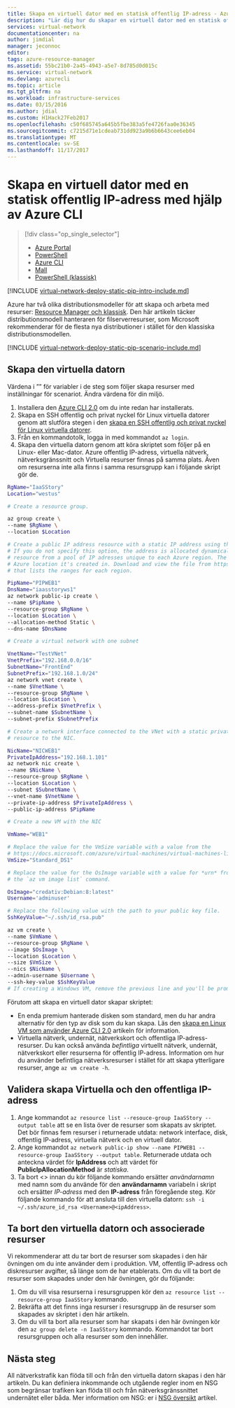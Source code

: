 ```yaml
---
title: Skapa en virtuell dator med en statisk offentlig IP-adress - Azure CLI | Microsoft Docs
description: "Lär dig hur du skapar en virtuell dator med en statisk offentlig IP-adress med hjälp av Azure-kommandoradsgränssnittet (CLI)."
services: virtual-network
documentationcenter: na
author: jimdial
manager: jeconnoc
editor: 
tags: azure-resource-manager
ms.assetid: 55bc21b0-2a45-4943-a5e7-8d785d0d015c
ms.service: virtual-network
ms.devlang: azurecli
ms.topic: article
ms.tgt_pltfrm: na
ms.workload: infrastructure-services
ms.date: 03/15/2016
ms.author: jdial
ms.custom: H1Hack27Feb2017
ms.openlocfilehash: c50f685745a645b5fbe383a5fe4726faa0e36345
ms.sourcegitcommit: c7215d71e1cdeab731dd923a9b6b6643cee6eb04
ms.translationtype: MT
ms.contentlocale: sv-SE
ms.lasthandoff: 11/17/2017
---
```

# <a name="create-a-vm-with-a-static-public-ip-address-using-the-azure-cli"></a>Skapa en virtuell dator med en statisk offentlig IP-adress med hjälp av Azure CLI

> [!div class="op_single_selector"]
> * [Azure Portal](virtual-network-deploy-static-pip-arm-portal.md)
> * [PowerShell](virtual-network-deploy-static-pip-arm-ps.md)
> * [Azure CLI](virtual-network-deploy-static-pip-arm-cli.md)
> * [Mall](virtual-network-deploy-static-pip-arm-template.md)
> * [PowerShell (klassisk)](virtual-networks-reserved-public-ip.md)

[!INCLUDE [virtual-network-deploy-static-pip-intro-include.md](../../includes/virtual-network-deploy-static-pip-intro-include.md)]

Azure har två olika distributionsmodeller för att skapa och arbeta med resurser: [Resource Manager och klassisk](../resource-manager-deployment-model.md?toc=%2fazure%2fvirtual-network%2ftoc.json). Den här artikeln täcker distributionsmodell hanteraren för filserverresurser, som Microsoft rekommenderar för de flesta nya distributioner i stället för den klassiska distributionsmodellen.

[!INCLUDE [virtual-network-deploy-static-pip-scenario-include.md](../../includes/virtual-network-deploy-static-pip-scenario-include.md)]

## <a name = "create"></a>Skapa den virtuella datorn

Värdena i ”” för variabler i de steg som följer skapa resurser med inställningar för scenariot. Ändra värdena för din miljö.

1. Installera den [Azure CLI 2.0](/cli/azure/install-az-cli2) om du inte redan har installerats.
2. Skapa en SSH offentlig och privat nyckel för Linux virtuella datorer genom att slutföra stegen i den [skapa en SSH offentlig och privat nyckel för Linux virtuella datorer](../virtual-machines/linux/mac-create-ssh-keys.md?toc=%2fazure%2fvirtual-network%2ftoc.json).
3. Från en kommandotolk, logga in med kommandot `az login`.
4. Skapa den virtuella datorn genom att köra skriptet som följer på en Linux- eller Mac-dator. Azure offentlig IP-adress, virtuella nätverk, nätverksgränssnitt och Virtuella resurser finnas på samma plats. Även om resurserna inte alla finns i samma resursgrupp kan i följande skript gör de.

```bash
RgName="IaaSStory"
Location="westus"

# Create a resource group.

az group create \
--name $RgName \
--location $Location

# Create a public IP address resource with a static IP address using the --allocation-method Static option.
# If you do not specify this option, the address is allocated dynamically. The address is assigned to the
# resource from a pool of IP adresses unique to each Azure region. The DnsName must be unique within the
# Azure location it's created in. Download and view the file from https://www.microsoft.com/en-us/download/details.aspx?id=41653#
# that lists the ranges for each region.

PipName="PIPWEB1"
DnsName="iaasstoryws1"
az network public-ip create \
--name $PipName \
--resource-group $RgName \
--location $Location \
--allocation-method Static \
--dns-name $DnsName

# Create a virtual network with one subnet

VnetName="TestVNet"
VnetPrefix="192.168.0.0/16"
SubnetName="FrontEnd"
SubnetPrefix="192.168.1.0/24"
az network vnet create \
--name $VnetName \
--resource-group $RgName \
--location $Location \
--address-prefix $VnetPrefix \
--subnet-name $SubnetName \
--subnet-prefix $SubnetPrefix

# Create a network interface connected to the VNet with a static private IP address and associate the public IP address
# resource to the NIC.

NicName="NICWEB1"
PrivateIpAddress="192.168.1.101"
az network nic create \
--name $NicName \
--resource-group $RgName \
--location $Location \
--subnet $SubnetName \
--vnet-name $VnetName \
--private-ip-address $PrivateIpAddress \
--public-ip-address $PipName

# Create a new VM with the NIC

VmName="WEB1"

# Replace the value for the VmSize variable with a value from the
# https://docs.microsoft.com/azure/virtual-machines/virtual-machines-linux-sizes article.
VmSize="Standard_DS1"

# Replace the value for the OsImage variable with a value for *urn* from the output returned by entering
# the `az vm image list` command. 

OsImage="credativ:Debian:8:latest"
Username='adminuser'

# Replace the following value with the path to your public key file.
SshKeyValue="~/.ssh/id_rsa.pub"

az vm create \
--name $VmName \
--resource-group $RgName \
--image $OsImage \
--location $Location \
--size $VmSize \
--nics $NicName \
--admin-username $Username \
--ssh-key-value $SshKeyValue
# If creating a Windows VM, remove the previous line and you'll be prompted for the password you want to configure for the VM.
```

Förutom att skapa en virtuell dator skapar skriptet:
- En enda premium hanterade disken som standard, men du har andra alternativ för den typ av disk som du kan skapa. Läs den [skapa en Linux VM som använder Azure CLI 2.0](../virtual-machines/linux/quick-create-cli.md?toc=%2fazure%2fvirtual-network%2ftoc.json) artikeln för information.
- Virtuella nätverk, undernät, nätverkskort och offentliga IP-adress-resurser. Du kan också använda *befintliga* virtuellt nätverk, undernät, nätverkskort eller resurserna för offentlig IP-adress. Information om hur du använder befintliga nätverksresurser i stället för att skapa ytterligare resurser, ange `az vm create -h`.

## <a name = "validate"></a>Validera skapa Virtuella och den offentliga IP-adress

1. Ange kommandot `az resource list --resouce-group IaaSStory --output table` att se en lista över de resurser som skapats av skriptet. Det bör finnas fem resurser i returnerade utdata: network interface, disk, offentlig IP-adress, virtuella nätverk och en virtuell dator.
2. Ange kommandot `az network public-ip show --name PIPWEB1 --resource-group IaaSStory --output table`. Returnerade utdata och anteckna värdet för **IpAddress** och att värdet för **PublicIpAllocationMethod** är *statiska*.
3. Ta bort <> innan du kör följande kommando ersätter *användarnamn* med namn som du använde för den **användarnamn** variabeln i skript och ersätter *IP-adress* med den **IP-adress** från föregående steg. Kör följande kommando för att ansluta till den virtuella datorn: `ssh -i ~/.ssh/azure_id_rsa <Username>@<ipAddress>`. 

## <a name= "clean-up"></a>Ta bort den virtuella datorn och associerade resurser

Vi rekommenderar att du tar bort de resurser som skapades i den här övningen om du inte använder dem i produktion. VM, offentlig IP-adress och diskresurser avgifter, så länge som de har etablerats. Om du vill ta bort de resurser som skapades under den här övningen, gör du följande:

1. Om du vill visa resurserna i resursgruppen kör den `az resource list --resource-group IaaSStory` kommando.
2. Bekräfta att det finns inga resurser i resursgrupp än de resurser som skapades av skriptet i den här artikeln. 
3. Om du vill ta bort alla resurser som har skapats i den här övningen kör den `az group delete -n IaaSStory` kommando. Kommandot tar bort resursgruppen och alla resurser som den innehåller.

## <a name="next-steps"></a>Nästa steg

All nätverkstrafik kan flöda till och från den virtuella datorn skapas i den här artikeln. Du kan definiera inkommande och utgående regler inom en NSG som begränsar trafiken kan flöda till och från nätverksgränssnittet undernätet eller båda. Mer information om NSG: er i [NSG översikt](virtual-networks-nsg.md) artikel.
